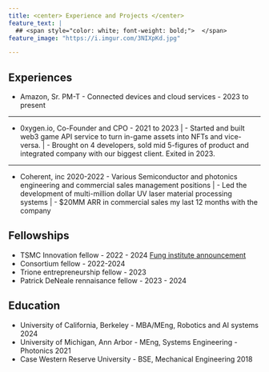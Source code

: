 ```yaml
---
title: <center> Experience and Projects </center>
feature_text: |
  ## <span style="color: white; font-weight: bold;">  </span>
feature_image: "https://i.imgur.com/3NIXpKd.jpg"

---
```


## Experiences
- Amazon, Sr. PM-T - Connected devices and cloud services - 2023 to present

---

- 0xygen.io, Co-Founder and CPO - 2021 to 2023
|     - Started and built web3 game API service to turn in-game assets into NFTs and vice-versa.
|     - Brought on 4 developers, sold mid 5-figures of product and integrated company with our biggest client. Exited in 2023. 

---

- Coherent, inc 2020-2022 - Various Semiconductor and photonics engineering and commercial sales management positions
|     - Led the development of multi-million dollar UV laser material processing systems
|     - $20MM ARR in commercial sales my last 12 months with the company


## Fellowships
- TSMC Innovation fellow - 2022 - 2024 [Fung institute announcement](https://funginstitute.berkeley.edu/news/2023-mba-meng-taiwan-semiconductor-manufacturing-fellowship/)
- Consortium fellow - 2022-2024
- Trione entrepreneurship fellow - 2023
- Patrick DeNeale rennaisance fellow - 2023 - 2024


## Education
- University of California, Berkeley - MBA/MEng, Robotics and AI systems 2024
- University of Michigan, Ann Arbor - MEng, Systems Engineering - Photonics 2021
- Case Western Reserve University - BSE, Mechanical Engineering 2018
